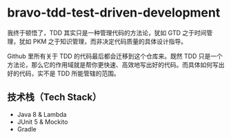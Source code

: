 # bravo-tdd-test-driven-development

我终于顿悟了，TDD 其实只是一种管理代码的方法论，犹如 GTD 之于时间管理，犹如 PKM 之于知识管理，而非决定代码质量的具体设计指导。

Github 里所有关于 TDD 的代码最后都会迁移到这个仓库来。既然 TDD 只是一个方法论，那么它的作用域就是帮你更快速、高效地写出好的代码。而具体如何写出好的代码，实不是 TDD 所能管辖的范围。

## 技术栈（Tech Stack）

* Java 8 & Lambda
* JUnit 5 & Mockito
* Gradle
